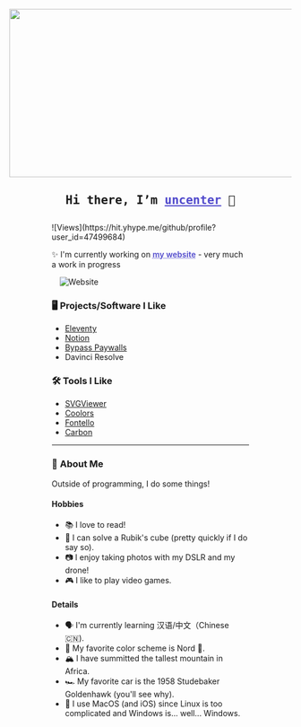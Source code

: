 <br>
<div align="center">
  <img src="https://i.pinimg.com/originals/a2/f4/90/a2f490b01fff8004dbc50ffc5ac7100e.gif" width="600" height="300"/>
</div>

<h2 style="text-align: center"><samp> Hi there, I’m <a style="text-decoration: underline #5049cc; color: #5049cc;" href="https://uncenter.org" target="_blank" rel="noopener noreferrer">uncenter</a> 👋</h2>
<div style="margin: auto; width: 70%; padding: 10px;">
![Views](https://hit.yhype.me/github/profile?user_id=47499684)
<br>

✨ I'm currently working on <a style="text-decoration: underline dotted #5049cc; color: #5049cc; font-weight: 600;" href="https://uncenter.org">my website</a> - very much a work in progress
  
&emsp;![Website](https://img.shields.io/website?down_color=red&down_message=down&up_color=green&up_message=online&url=https%3A%2F%2Funcenter.org)


### 🖥️ Projects/Software I Like
* [Eleventy](https://www.11ty.dev)
* [Notion](https://notion.so)
* [Bypass Paywalls](https://gitlab.com/magnolia1234/bypass-paywalls-chrome-clean)
* Davinci Resolve

### 🛠️ Tools I Like
* [SVGViewer](https://svgviewer.dev)
* [Coolors](https://coolors.co)
* [Fontello](https://fontello.com/)
* [Carbon](https://carbon.now.sh)

<hr>

### 🤙 About Me

Outside of programming, I do some things!

#### Hobbies

* 📚 I love to read!
* 🧩 I can solve a Rubik's cube (pretty quickly if I do say so).
* 📷 I enjoy taking photos with my DSLR and my drone!
* 🎮 I like to play video games.

#### Details

* 🗣️ I'm currently learning 汉语/中文（Chinese 🇨🇳).
* 🎨 My favorite color scheme is Nord 🗻.
* 🏔️ I have summitted the tallest mountain in Africa.
* 🏎️ My favorite car is the 1958 Studebaker Goldenhawk (you'll see why).
* 🍎 I use MacOS (and iOS) since Linux is too complicated and Windows is... well... Windows.

<br>
</div>
